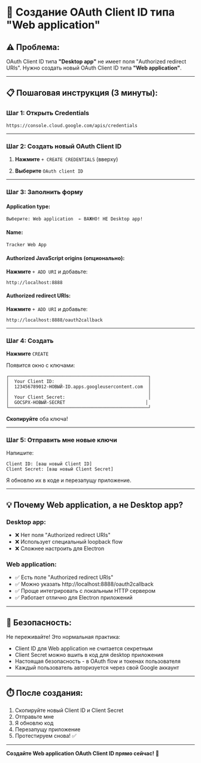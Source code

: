 # 🔧 Создание OAuth Client ID типа "Web application"

## ⚠️ Проблема:

OAuth Client ID типа **"Desktop app"** не имеет поля "Authorized redirect URIs".
Нужно создать новый OAuth Client ID типа **"Web application"**.

---

## 📋 Пошаговая инструкция (3 минуты):

### Шаг 1: Открыть Credentials

```
https://console.cloud.google.com/apis/credentials
```

---

### Шаг 2: Создать новый OAuth Client ID

1. **Нажмите** `+ CREATE CREDENTIALS` (вверху)

2. **Выберите** `OAuth client ID`

---

### Шаг 3: Заполнить форму

#### Application type:
```
Выберите: Web application  ← ВАЖНО! НЕ Desktop app!
```

#### Name:
```
Tracker Web App
```

#### Authorized JavaScript origins (опционально):

**Нажмите** `+ ADD URI` и добавьте:
```
http://localhost:8888
```

#### Authorized redirect URIs:

**Нажмите** `+ ADD URI` и добавьте:
```
http://localhost:8888/oauth2callback
```

---

### Шаг 4: Создать

**Нажмите** `CREATE`

Появится окно с ключами:

```
┌────────────────────────────────────────────────────┐
│  Your Client ID:                                   │
│  123456789012-НОВЫЙ-ID.apps.googleusercontent.com  │
│                                                    │
│  Your Client Secret:                               │
│  GOCSPX-НОВЫЙ-SECRET                              │
└────────────────────────────────────────────────────┘
```

**Скопируйте** оба ключа!

---

### Шаг 5: Отправить мне новые ключи

Напишите:
```
Client ID: [ваш новый Client ID]
Client Secret: [ваш новый Client Secret]
```

Я обновлю их в коде и перезапущу приложение.

---

## 💡 Почему Web application, а не Desktop app?

### Desktop app:
- ❌ Нет поля "Authorized redirect URIs"
- ❌ Использует специальный loopback flow
- ❌ Сложнее настроить для Electron

### Web application:
- ✅ Есть поле "Authorized redirect URIs"
- ✅ Можно указать http://localhost:8888/oauth2callback
- ✅ Проще интегрировать с локальным HTTP сервером
- ✅ Работает отлично для Electron приложений

---

## 🔐 Безопасность:

Не переживайте! Это нормальная практика:
- Client ID для Web application не считается секретным
- Client Secret можно вшить в код для desktop приложения
- Настоящая безопасность - в OAuth flow и токенах пользователя
- Каждый пользователь авторизуется через свой Google аккаунт

---

## ⏱️ После создания:

1. Скопируйте новый Client ID и Client Secret
2. Отправьте мне
3. Я обновлю код
4. Перезапущу приложение
5. Протестируем снова! ✅

---

**Создайте Web application OAuth Client ID прямо сейчас!** 🚀

